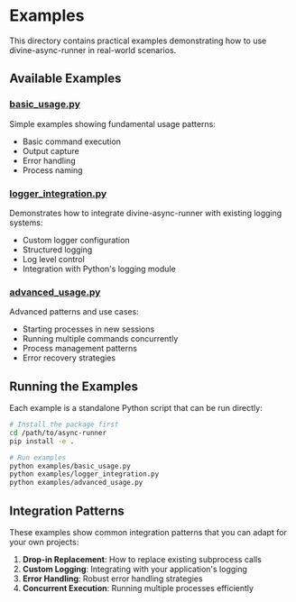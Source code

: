 # Examples

This directory contains practical examples demonstrating how to use divine-async-runner in real-world scenarios.

## Available Examples

### [basic_usage.py](basic_usage.py)
Simple examples showing fundamental usage patterns:
- Basic command execution
- Output capture
- Error handling
- Process naming

### [logger_integration.py](logger_integration.py)
Demonstrates how to integrate divine-async-runner with existing logging systems:
- Custom logger configuration
- Structured logging
- Log level control
- Integration with Python's logging module

### [advanced_usage.py](advanced_usage.py)
Advanced patterns and use cases:
- Starting processes in new sessions
- Running multiple commands concurrently
- Process management patterns
- Error recovery strategies

## Running the Examples

Each example is a standalone Python script that can be run directly:

```bash
# Install the package first
cd /path/to/async-runner
pip install -e .

# Run examples
python examples/basic_usage.py
python examples/logger_integration.py
python examples/advanced_usage.py
```

## Integration Patterns

These examples show common integration patterns that you can adapt for your own projects:

1. **Drop-in Replacement**: How to replace existing subprocess calls
2. **Custom Logging**: Integrating with your application's logging
3. **Error Handling**: Robust error handling strategies
4. **Concurrent Execution**: Running multiple processes efficiently